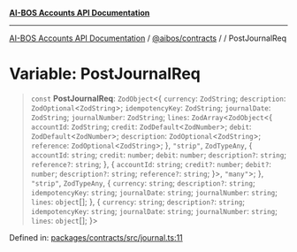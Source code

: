 [**AI-BOS Accounts API Documentation**](../../../README.md)

***

[AI-BOS Accounts API Documentation](../../../README.md) / [@aibos/contracts](../README.md) / [](../README.md) / PostJournalReq

# Variable: PostJournalReq

> `const` **PostJournalReq**: `ZodObject`\<\{ `currency`: `ZodString`; `description`: `ZodOptional`\<`ZodString`\>; `idempotencyKey`: `ZodString`; `journalDate`: `ZodString`; `journalNumber`: `ZodString`; `lines`: `ZodArray`\<`ZodObject`\<\{ `accountId`: `ZodString`; `credit`: `ZodDefault`\<`ZodNumber`\>; `debit`: `ZodDefault`\<`ZodNumber`\>; `description`: `ZodOptional`\<`ZodString`\>; `reference`: `ZodOptional`\<`ZodString`\>; \}, `"strip"`, `ZodTypeAny`, \{ `accountId`: `string`; `credit`: `number`; `debit`: `number`; `description?`: `string`; `reference?`: `string`; \}, \{ `accountId`: `string`; `credit?`: `number`; `debit?`: `number`; `description?`: `string`; `reference?`: `string`; \}\>, `"many"`\>; \}, `"strip"`, `ZodTypeAny`, \{ `currency`: `string`; `description?`: `string`; `idempotencyKey`: `string`; `journalDate`: `string`; `journalNumber`: `string`; `lines`: `object`[]; \}, \{ `currency`: `string`; `description?`: `string`; `idempotencyKey`: `string`; `journalDate`: `string`; `journalNumber`: `string`; `lines`: `object`[]; \}\>

Defined in: [packages/contracts/src/journal.ts:11](https://github.com/pohlai88/accounts/blob/48103fb36d28b2b9bfb33472b6de2f719773cde9/packages/contracts/src/journal.ts#L11)

